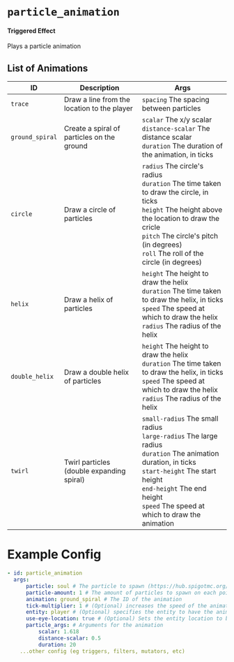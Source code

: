 # `particle_animation`

#### Triggered Effect

Plays a particle animation

## List of Animations

| ID              | Description                                 | Args                                                                                                                                                                                                                                                     |
|-----------------|---------------------------------------------|----------------------------------------------------------------------------------------------------------------------------------------------------------------------------------------------------------------------------------------------------------|
| `trace`         | Draw a line from the location to the player | `spacing` The spacing between particles                                                                                                                                                                                                                  |
| `ground_spiral` | Create a spiral of particles on the ground  | `scalar` The x/y scalar <br/> `distance-scalar` The distance scalar <br/> `duration` The duration of the animation, in ticks                                                                                                                             |
| `circle`        | Draw a circle of particles                  | `radius` The circle's radius <br/> `duration` The time taken to draw the circle, in ticks <br/> `height` The height above the location to draw the cricle <br/> `pitch` The circle's pitch (in degrees) <br/> `roll` The roll of the circle (in degrees) |
| `helix`         | Draw a helix of particles                   | `height` The height to draw the helix <br/> `duration` The time taken to draw the helix, in ticks <br/> `speed` The speed at which to draw the helix <br/> `radius` The radius of the helix                                                              |
| `double_helix`  | Draw a double helix of particles            | `height` The height to draw the helix <br/> `duration` The time taken to draw the helix, in ticks <br/> `speed` The speed at which to draw the helix <br/> `radius` The radius of the helix                                                              |
| `twirl`         | Twirl particles (double expanding spiral)   | `small-radius` The small radius <br/> `large-radius` The large radius <br/> `duration` The animation duration, in ticks <br/> `start-height` The start height <br/> `end-height` The end height <br/> `speed` The speed at which to draw the animation   |

# Example Config

```yaml
- id: particle_animation
  args:
      particle: soul # The particle to spawn (https://hub.spigotmc.org/javadocs/spigot/org/bukkit/Particle.html)
      particle-amount: 1 # The amount of particles to spawn on each point
      animation: ground_spiral # The ID of the animation
      tick-multiplier: 1 # (Optional) increases the speed of the animation by some multiplier
      entity: player # (Optional) specifies the entity to have the animation activate around (player, victim, projectile)
      use-eye-location: true # (Optional) Sets the entity location to be at eye level rather than ground level
      particle_args: # Arguments for the animation
          scalar: 1.618
          distance-scalar: 0.5
          duration: 20
    ...other config (eg triggers, filters, mutators, etc)
```
